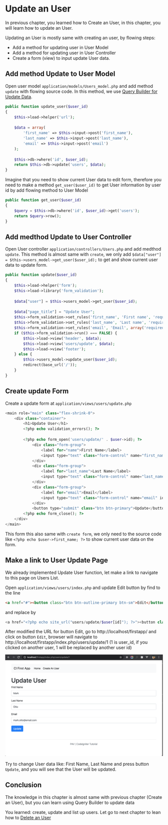 # Update an User

In previous chapter, you learned how to Create an User, in this chapter, you will learn how to update an User.

Updating an User is mostly same with creating an user, by flowing steps:

- Add a method for updating user in User Model
- Add a method for updating user in User Controller
- Create a form (view) to input update User data.

## Add method Update to User Model

Open user model `application/models/Users_model.php` and add method `update` with flowing source code. In this method, we use [Query Builder for Update Data](https://codeigniter.com/user_guide/database/query_builder.html#updating-data).

```php
public function update_user($user_id)
{
    $this->load->helper('url');

    $data = array(
        'first_name' => $this->input->post('first_name'),
        'last_name' => $this->input->post('last_name'),
        'email' => $this->input->post('email')
    );

    $this->db->where('id', $user_id);
    return $this->db->update('users', $data);
}
```

Imagine that you need to show current User data to edit form, therefore you need to make a method `get_user($user_id)` to get User information by user id by add flowing method to User Model

```php
public function get_user($user_id)
{
    $query = $this->db->where('id', $user_id)->get('users');
    return $query->row();
}
```

## Add medthod Update to User Controller

Open User controller `application/controllers/Users.php` and add medthod `update`. This method is almost same with `create`, we only add `$data["user"] = $this->users_model->get_user($user_id);` to get and show current user data to update form.

```php
public function update($user_id)
{
    $this->load->helper('form');
    $this->load->library('form_validation');

    $data["user"] = $this->users_model->get_user($user_id);

    $data["page_title"] = "Update User";
    $this->form_validation->set_rules('first_name', 'First name', 'required');
    $this->form_validation->set_rules('last_name', 'Last name', 'required');
    $this->form_validation->set_rules('email', 'Email', array('required','valid_email'));
    if ($this->form_validation->run() === FALSE) {
        $this->load->view('header', $data); 
        $this->load->view('users/update', $data);
        $this->load->view('footer');
    } else {
        $this->users_model->update_user($user_id);
        redirect(base_url('/'));
    }
}
```

## Create update Form

Create a update form at `application/views/users/update.php`


```php
<main role="main" class="flex-shrink-0">
    <div class="container">
        <h1>Update User</h1>
        <?php echo validation_errors(); ?>

        <?php echo form_open('users/update/' . $user->id); ?>
            <div class="form-group">
                <label for="name">First Name</label>
                <input type="text" class="form-control" name="first_name" id="first_name" value="<?php echo $user->first_name; ?>">
            </div>
            <div class="form-group">
                <label for="last_name">Last Name</label>
                <input type="text" class="form-control" name="last_name" id="last_name" value="<?php echo $user->last_name; ?>">
            </div>
            <div class="form-group">
                <label for="email">Email</label>
                <input type="text" class="form-control" name="email" id="email" value="<?php echo $user->email; ?>">
            </div>
            <button type="submit" class="btn btn-primary">Update</button>
        <?php echo form_close(); ?>
    </div>
</main>
```

This form this also same with `create form`, we only need to the source code like `<?php echo $user->first_name; ?>` to show current user data on the form.


## Make a link to User Update Page

We already implemented Update User function, let make a link to navigate to this page on Users List.

Open `application/views/users/index.php` and update Edit button by find to the line

```html
<a href="#"><button class="btn btn-outline-primary btn-sm">Edit</button></a>
```

and replace by

```php
<a href="<?php echo site_url("users/update/$user[id]"); ?>"><button class="btn btn-outline-primary btn-sm">Edit</button></a>
```

After modified the URL for button Edit, go to http://localhost/firstapp/ and click on button `Edit`, browser will navigate to http://localhost/firstapp/index.php/users/update/1 (1 is user_id, if you clicked on another user, 1 will be replaced by another user id)

![](./images/ci_update.png)

Try to change User data like: First Name, Last Name and press button `Update`, and you will see that the User will be updated.

## Conclusion

The knowledge in this chapter is almost same with previous chapter (Create an User), but you can learn using Query Builder to update data 


You learned: create, update and list up users. Let go to next chapter to lean how to [Delete an User](./ci_delete.md)
